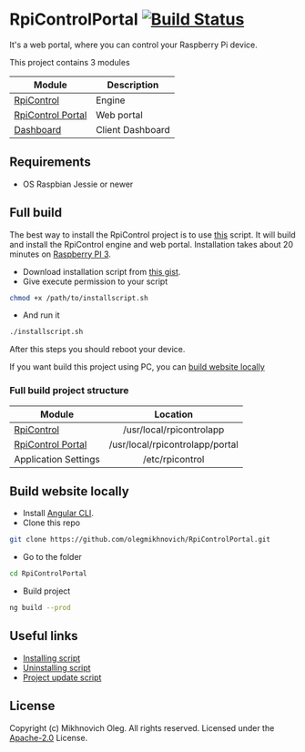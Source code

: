 # RpiControlPortal [![Build Status](https://travis-ci.org/olegmikhnovich/RpiControlPortal.svg?branch=master)](https://travis-ci.org/olegmikhnovich/RpiControlPortal)

It's a web portal, where you can control your Raspberry Pi device.

This project contains 3 modules

| Module        | Description     |
| ------------- |-----------------|
| [RpiControl](https://github.com/olegmikhnovich/RpiControl) | Engine |
| [RpiControl Portal](https://github.com/olegmikhnovich/RpiControlPortal)      | Web portal |
| [Dashboard](https://github.com/olegmikhnovich/RpiControlDashboard) | Client Dashboard |

## Requirements
* OS Raspbian Jessie or newer

## Full build
The best way to install the RpiControl project is to use [this](https://gist.github.com/olegmikhnovich/c73fa0e91fbaa15d15997fc901db895b) script.
It will build and install the RpiControl engine and web portal.
Installation takes about 20 minutes on [Raspberry PI 3](https://www.raspberrypi.org/products/raspberry-pi-3-model-b/).

* Download installation script from [this gist](https://gist.github.com/olegmikhnovich/c73fa0e91fbaa15d15997fc901db895b).
* Give execute permission to your script
```sh
chmod +x /path/to/installscript.sh
```
* And run it
```sh
./installscript.sh
```
After this steps you should reboot your device.

If you want build this project using PC, you can [build website locally](https://github.com/olegmikhnovich/RpiControlPortal#build-website-locally)

### Full build project structure

| Module        | Location      |
| ------------- |:-------------:|
| [RpiControl](https://github.com/olegmikhnovich/RpiControl)      | /usr/local/rpicontrolapp |
| [RpiControl Portal](https://github.com/olegmikhnovich/RpiControlPortal)      | /usr/local/rpicontrolapp/portal      |
| Application Settings | /etc/rpicontrol      |

## Build website locally
* Install [Angular CLI](https://cli.angular.io/).
* Clone this repo
```sh
git clone https://github.com/olegmikhnovich/RpiControlPortal.git
```
* Go to the folder
```sh
cd RpiControlPortal
```
* Build project
```sh
ng build --prod
```

## Useful links
* [Installing script](https://gist.github.com/olegmikhnovich/c73fa0e91fbaa15d15997fc901db895b)
* [Uninstalling script](https://gist.github.com/olegmikhnovich/a51544fb61ef9b3c6589376668d6d009)
* [Project update script](https://gist.github.com/olegmikhnovich/84d8d0b4d31352c819de95ed343b4bfd)

## License
Copyright (c) Mikhnovich Oleg. All rights reserved.
Licensed under the [Apache-2.0](LICENSE) License.
